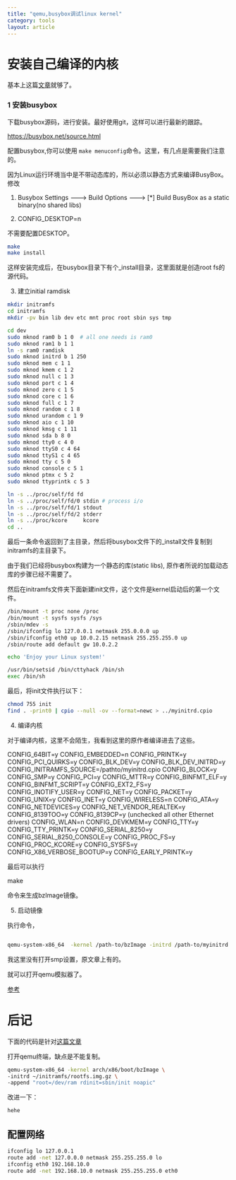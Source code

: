 ```yaml
---
title: "qemu,busybox调试linux kernel"
category: tools
layout: article
---
```


# 安装自己编译的内核

基本上这篇[文章](http://www.cnblogs.com/senix/archive/2013/02/21/2921221.html)就够了。

### 1 安装busybox

下载busybox源码，进行安装。最好使用git，这样可以进行最新的跟踪。

https://busybox.net/source.html

配置busybox,你可以使用 `make menuconfig`命令。这里，有几点是需要我们注意的。

因为Linux运行环境当中是不带动态库的，所以必须以静态方式来编译BusyBox。修改

1. Busybox Settings --->
     Build Options --->
         [*] Build BusyBox as a static binary(no shared libs)

2. CONFIG_DESKTOP=n

不需要配置DESKTOP。

```bash
make
make install
```

这样安装完成后，在busybox目录下有个_install目录，这里面就是创造root fs的源代码。


3. 建立initial ramdisk



```bash
mkdir initramfs
cd initramfs
mkdir -pv bin lib dev etc mnt proc root sbin sys tmp

cd dev
sudo mknod ram0 b 1 0  # all one needs is ram0
sudo mknod ram1 b 1 1
ln -s ram0 ramdisk
sudo mknod initrd b 1 250
sudo mknod mem c 1 1
sudo mknod kmem c 1 2
sudo mknod null c 1 3
sudo mknod port c 1 4
sudo mknod zero c 1 5
sudo mknod core c 1 6
sudo mknod full c 1 7
sudo mknod random c 1 8
sudo mknod urandom c 1 9
sudo mknod aio c 1 10
sudo mknod kmsg c 1 11
sudo mknod sda b 8 0
sudo mknod tty0 c 4 0
sudo mknod ttyS0 c 4 64
sudo mknod ttyS1 c 4 65
sudo mknod tty c 5 0
sudo mknod console c 5 1
sudo mknod ptmx c 5 2
sudo mknod ttyprintk c 5 3

ln -s ../proc/self/fd fd
ln -s ../proc/self/fd/0 stdin # process i/o
ln -s ../proc/self/fd/1 stdout
ln -s ../proc/self/fd/2 stderr
ln -s ../proc/kcore     kcore
cd ..

```

最后一条命令返回到了主目录，然后将busybox文件下的_install文件复制到initramfs的主目录下。

由于我们已经将busybox构建为一个静态的库(static libs), 原作者所说的加载动态库的步骤已经不需要了。

然后在initramfs文件夹下面新建init文件，这个文件是kernel启动后的第一个文件。

```bash
/bin/mount -t proc none /proc
/bin/mount -t sysfs sysfs /sys
/sbin/mdev -s
/sbin/ifconfig lo 127.0.0.1 netmask 255.0.0.0 up
/sbin/ifconfig eth0 up 10.0.2.15 netmask 255.255.255.0 up
/sbin/route add default gw 10.0.2.2

echo 'Enjoy your Linux system!'

/usr/bin/setsid /bin/cttyhack /bin/sh
exec /bin/sh
```

最后，将init文件执行以下：

```bash
chmod 755 init
find . -print0 | cpio --null -ov --format=newc > ../myinitrd.cpio
```

4. 编译内核

对于编译内核，这里不会陌生，我看到这里的原作者编译进去了这些。

CONFIG_64BIT=y
CONFIG_EMBEDDED=n
CONFIG_PRINTK=y
CONFIG_PCI_QUIRKS=y
CONFIG_BLK_DEV=y
CONFIG_BLK_DEV_INITRD=y
CONFIG_INITRAMFS_SOURCE=/pathto/myinitrd.cpio
CONFIG_BLOCK=y
CONFIG_SMP=y
CONFIG_PCI=y
CONFIG_MTTR=y
CONFIG_BINFMT_ELF=y
CONFIG_BINFMT_SCRIPT=y
CONFIG_EXT2_FS=y
CONFIG_INOTIFY_USER=y
CONFIG_NET=y
CONFIG_PACKET=y
CONFIG_UNIX=y
CONFIG_INET=y
CONFIG_WIRELESS=n
CONFIG_ATA=y
CONFIG_NETDEVICES=y
CONFIG_NET_VENDOR_REALTEK=y
CONFIG_8139TOO=y
CONFIG_8139CP=y (unchecked all other Ethernet drivers)
CONFIG_WLAN=n
CONFIG_DEVKMEM=y
CONFIG_TTY=y
CONFIG_TTY_PRINTK=y
CONFIG_SERIAL_8250=y
CONFIG_SERIAL_8250_CONSOLE=y
CONFIG_PROC_FS=y
CONFIG_PROC_KCORE=y
CONFIG_SYSFS=y
CONFIG_X86_VERBOSE_BOOTUP=y
CONFIG_EARLY_PRINTK=y


最后可以执行

make

命令来生成bzImage镜像。

5. 启动镜像

执行命令，

```bash

qemu-system-x86_64  -kernel /path-to/bzImage -initrd /path-to/myinitrd.cpio -append "root=/dev/ram0 rootfstype=ramfs init=init console=ttyS0" -net nic,model=rtl8139 -net user  -net dump -nographic

```

我这里没有打开smp设置，原文章上有的。

就可以打开qemu模拟器了。

[参考](https://techblog.lankes.org/2015/05/01/My-Memo-to-build-a-custom-Linux-Kernel-for-Qemu/)


# 后记

下面的代码是针对[这篇文章](http://www.aftermath.cn/qemu_debug_debian.html)


打开qemu终端，缺点是不能复制。

```bash
qemu-system-x86_64 -kernel arch/x86/boot/bzImage \
-initrd ~/initramfs/rootfs.img.gz \
-append "root=/dev/ram rdinit=sbin/init noapic"
```
改进一下：

```bash
hehe
```

## 配置网络

```bash
ifconfig lo 127.0.0.1
route add -net 127.0.0.0 netmask 255.255.255.0 lo
ifconfig eth0 192.168.10.0
route add -net 192.168.10.0 netmask 255.255.255.0 eth0
```




